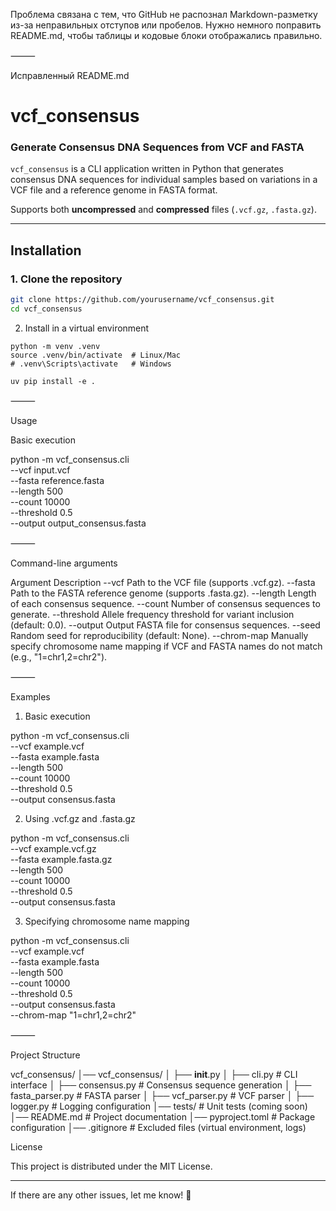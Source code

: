 Проблема связана с тем, что GitHub не распознал Markdown-разметку из-за неправильных отступов или пробелов. Нужно немного поправить README.md, чтобы таблицы и кодовые блоки отображались правильно.

⸻

Исправленный README.md

# vcf_consensus
### Generate Consensus DNA Sequences from VCF and FASTA

`vcf_consensus` is a CLI application written in Python that generates consensus DNA sequences for individual samples based on variations in a VCF file and a reference genome in FASTA format.

Supports both **uncompressed** and **compressed** files (`.vcf.gz`, `.fasta.gz`).

---

## **Installation**
### 1. Clone the repository
```bash
git clone https://github.com/yourusername/vcf_consensus.git
cd vcf_consensus
```

2. Install in a virtual environment

```
python -m venv .venv
source .venv/bin/activate  # Linux/Mac
# .venv\Scripts\activate   # Windows

uv pip install -e .
```


⸻

Usage

Basic execution

python -m vcf_consensus.cli \
    --vcf input.vcf \
    --fasta reference.fasta \
    --length 500 \
    --count 10000 \
    --threshold 0.5 \
    --output output_consensus.fasta



⸻

Command-line arguments

Argument	Description
--vcf	Path to the VCF file (supports .vcf.gz).
--fasta	Path to the FASTA reference genome (supports .fasta.gz).
--length	Length of each consensus sequence.
--count	Number of consensus sequences to generate.
--threshold	Allele frequency threshold for variant inclusion (default: 0.0).
--output	Output FASTA file for consensus sequences.
--seed	Random seed for reproducibility (default: None).
--chrom-map	Manually specify chromosome name mapping if VCF and FASTA names do not match (e.g., "1=chr1,2=chr2").



⸻

Examples

1. Basic execution

python -m vcf_consensus.cli \
    --vcf example.vcf \
    --fasta example.fasta \
    --length 500 \
    --count 10000 \
    --threshold 0.5 \
    --output consensus.fasta

2. Using .vcf.gz and .fasta.gz

python -m vcf_consensus.cli \
    --vcf example.vcf.gz \
    --fasta example.fasta.gz \
    --length 500 \
    --count 10000 \
    --threshold 0.5 \
    --output consensus.fasta

3. Specifying chromosome name mapping

python -m vcf_consensus.cli \
    --vcf example.vcf \
    --fasta example.fasta \
    --length 500 \
    --count 10000 \
    --threshold 0.5 \
    --output consensus.fasta \
    --chrom-map "1=chr1,2=chr2"



⸻

Project Structure

vcf_consensus/
│── vcf_consensus/
│   ├── __init__.py
│   ├── cli.py             # CLI interface
│   ├── consensus.py       # Consensus sequence generation
│   ├── fasta_parser.py    # FASTA parser
│   ├── vcf_parser.py      # VCF parser
│   ├── logger.py          # Logging configuration
│── tests/                 # Unit tests (coming soon)
│── README.md              # Project documentation
│── pyproject.toml         # Package configuration
│── .gitignore             # Excluded files (virtual environment, logs)





License

This project is distributed under the MIT License.

---


If there are any other issues, let me know! 🚀
